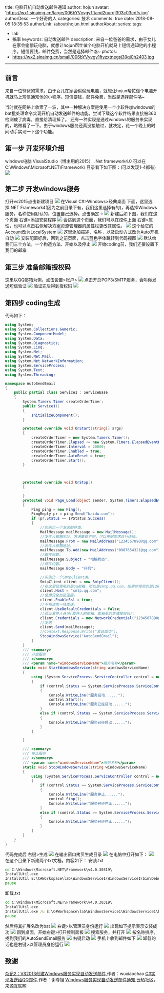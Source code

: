 title: 电脑开机自动发送邮件通知
author: hojun
avatar: 'https://wx1.sinaimg.cn/large/006bYVyvgy1ftand2qurdj303c03cdfv.jpg'
authorDesc: 一个好奇的人
categories: 技术
comments: true
date: 2018-08-05 18:35:53
authorLink: /about/hojun.html
authorAbout:
series:
tags:
 - lab
 - 搞事
keywords: 自动发送邮件
description: 来自一位爸爸的需求，由于女儿在家会偷偷玩电脑，就想让hojun帮忙做个电脑开机就马上短信通知他的小程序。短信要钱，邮件免费，当然是选择邮件咯~
photos:
 - https://wx2.sinaimg.cn/small/006bYVyvgy1ftyzxtnegsj30qj0h2403.jpg
---
## 前言

来自一位爸爸的需求，由于女儿在家会偷偷玩电脑，就想让hojun帮忙做个电脑开机就马上短信通知他的小程序。短信要钱，邮件免费，当然是选择邮件咯~

当时就在网络上收索了一波，其中一种解决方案是使用一个小软件加windows的bat批处理命令实现开机自动发送邮件的功能。尝试下载这个软件结果直接被360检测成了病毒，直接给清理掉了。
还有一种实现是通过windows的服务来实现的，略微看了一下。由于windows服务还真没接触过，就决定，花一个晚上的时间动手实现一下这个功能。

## 第一步 开发环境介绍
windows电脑
VisualStudio（博主用的2015）
.Net framework4.0 
可以在 C:\Windows\Microsoft.NET\Framework\ 目录看下如下图：(可以发现1-4都有)
![](https://wx3.sinaimg.cn/large/006bYVyvgy1ftyzy0kionj30fu0cxmye.jpg)

## 第二步 开发windows服务

打开vs2015点击新建项目
![](https://wx1.sinaimg.cn/large/006bYVyvgy1ftyzxt3gw1j310a0lamz9.jpg)
在Visual C#>Windows>经典桌面 下面，这里选择.NET Framework4(因为之前目录下有，我们这里选择有的)，再选择Windows服务。名称使用默认的，位置自己选择。点击确定->
![](https://wx2.sinaimg.cn/large/006bYVyvgy1ftyzxtnegsj30qj0h2403.jpg)
新建后如下图，我们在这个页面 右键>添加安装程序
![](https://wx1.sinaimg.cn/large/006bYVyvgy1ftyzxomb9nj30l20fzq33.jpg)
会跳到这个页面，我们可以在控件上面 右键>属性，也可以点击右侧解决方案资源管理器的属性栏更改其属性。
![](https://wx2.sinaimg.cn/large/006bYVyvgy1ftyzxu1x8kj30zm0howey.jpg)
这个给它的Account改为LocalSystem
![](https://wx3.sinaimg.cn/large/006bYVyvgy1ftyzxv371kj30z50gzq3e.jpg)
这里添加描述、名称，以及启动方式改为Auto开机自动
![](https://wx3.sinaimg.cn/large/006bYVyvgy1ftyzxvinbtj30zr0hpdgl.jpg)
安装配置好后，回到之前页面，点击蓝色字体跳转到代码视图
![](https://wx1.sinaimg.cn/large/006bYVyvgy1ftyzxvxkzxj30zg0ipjrp.jpg)
默认给我们三个方法，一个构造方法、开始以及停止
![](https://wx1.sinaimg.cn/large/006bYVyvgy1ftyzxwh0npj30mz0hndh0.jpg)
开始coding前，我们还要设置下我们的邮箱

## 第三步 准备邮箱授权码
这里以QQ邮箱为例，点击设置>账户>
![](https://wx4.sinaimg.cn/large/006bYVyvgy1ftyzxpanr7j30vr0i976n.jpg)
点击开启POP3/SMTP服务，会叫你发送短信验证
![](https://wx4.sinaimg.cn/large/006bYVyvgy1ftyzxqc9xuj30fw0btaav.jpg)
验证完后得到授权码
![](https://wx4.sinaimg.cn/large/006bYVyvgy1ftyzxsm963j30j50bzab7.jpg)

## 第四步 coding生成

代码如下：
```c#
using System;
using System.Collections.Generic;
using System.ComponentModel;
using System.Data;
using System.Diagnostics;
using System.Linq;
using System.Net;
using System.Net.Mail;
using System.Net.NetworkInformation;
using System.ServiceProcess;
using System.Text;
using System.Threading;

namespace AutoSendEmail
{
    public partial class Service1 : ServiceBase
    {
        System.Timers.Timer createOrderTimer;
        public Service1()
        {
            InitializeComponent();
        }

        protected override void OnStart(string[] args)
        {
            createOrderTimer = new System.Timers.Timer();
            createOrderTimer.Elapsed += new System.Timers.ElapsedEventHandler(Page_Load);
            createOrderTimer.Interval = 20000;
            createOrderTimer.Enabled = true;
            createOrderTimer.AutoReset = true;
            createOrderTimer.Start();
        }

        

        protected override void OnStop()
        {

        }
        protected void Page_Load(object sender, System.Timers.ElapsedEventArgs args)
        {
            Ping ping = new Ping();
            PingReply pr = ping.Send("baidu.com");
            if (pr.Status == IPStatus.Success)
            {
                //实例化一个发送邮件类。
                MailMessage mailMessage = new MailMessage();
                //发件人邮箱地址，方法重载不同，可以根据需求自行选择。
                mailMessage.From = new MailAddress("1234567890@qq.com");
                //收件人邮箱地址。
                mailMessage.To.Add(new MailAddress("0987654321@qq.com"));
                //邮件标题。
                mailMessage.Subject = "电脑状态";
                //邮件内容。
                mailMessage.Body = "开机";

                //实例化一个SmtpClient类。
                SmtpClient client = new SmtpClient();
                //在这里我使用的是qq邮箱，所以是smtp.qq.com，如果你使用的是126邮箱，那么就是smtp.126.com。
                client.Host = "smtp.qq.com";
                //使用安全加密连接。
                client.EnableSsl = true;
                //不和请求一块发送。
                client.UseDefaultCredentials = false;
                //验证发件人身份(发件人的邮箱，邮箱里的生成授权码);
                client.Credentials = new NetworkCredential("1234567890@qq.com", "xxxxxxxxxxxx");
                //发送
                client.Send(mailMessage);
                //Context.Response.Write("发送成功");
                StopWindowsService("AutoSendEmail");
            }
        }
        /// <summary>
        /// 开启服务
        /// </summary>
        /// <param name="windowsServiceName">服务名称</param>
        static void StartWindowsService(string windowsServiceName)
        {
            using (System.ServiceProcess.ServiceController control = new System.ServiceProcess.ServiceController(windowsServiceName))
            {
                if (control.Status == System.ServiceProcess.ServiceControllerStatus.Stopped)
                {
                    Console.WriteLine("服务启动......");
                    control.Start();
                    Console.WriteLine("服务已经启动......");
                }
                else if (control.Status == System.ServiceProcess.ServiceControllerStatus.Running)
                {
                    Console.WriteLine("服务已经启动......");
                }
            }

        }

        /// <summary>
        /// 停止服务
        /// </summary>
        /// <param name="windowsServiceName">服务名称</param>
        static void StopWindowsService(string windowsServiceName)
        {
            using (System.ServiceProcess.ServiceController control = new System.ServiceProcess.ServiceController(windowsServiceName))
            {
                if (control.Status == System.ServiceProcess.ServiceControllerStatus.Running)
                {
                    Console.WriteLine("服务停止......");
                    control.Stop();
                    Console.WriteLine("服务已经停止......");
                }
                else if (control.Status == System.ServiceProcess.ServiceControllerStatus.Stopped)
                {
                    Console.WriteLine("服务已经停止......");
                }
            }
        }
    }
}
```
代码完成后 右键>生成
![](https://wx1.sinaimg.cn/large/006bYVyvgy1ftyzxwyi55j30s60gz0ur.jpg)
在输出窗口拷贝生成目录
![](https://wx4.sinaimg.cn/large/006bYVyvgy1ftyzxxitmkj30vd0h1gmq.jpg)
在电脑中打开如下：
![](https://wx4.sinaimg.cn/large/006bYVyvgy1ftyzy1q33tj30f906ot8x.jpg)
在这个目录下新建两个txt文档，内容如下：
安装.txt
```bat
cd C:\Windows\Microsoft.NET\Framework\v4.0.30319\
InstallUtil.exe 
InstallUtil E:\C#Workspace\lab\WindowsService1\WindowsService1\bin\Debug\WindowsService1.exe
pause
```
卸载.txt
```bat
cd C:\Windows\Microsoft.NET\Framework\v4.0.30319\
InstallUtil.exe
InstallUtil.exe /u E:\C#Workspace\lab\WindowsService1\WindowsService1\bin\Debug\WindowsService1.exe
pause
```
然后将其扩展名改为bat
![](https://wx4.sinaimg.cn/large/006bYVyvgy1ftyzy354e4j309t05w74b.jpg)
右键>以管理员身份运行
![](https://wx4.sinaimg.cn/large/006bYVyvgy1ftyzy26201j30bk0cu3zl.jpg)
出现如下提示表示安装成功
![](https://wx1.sinaimg.cn/large/006bYVyvgy1ftyzxxytz0j30rl0efq3n.jpg)
回到桌面，开始右键>打开控制面板
![](https://wx2.sinaimg.cn/large/006bYVyvgy1ftyzy14kxoj307z0hn0tn.jpg)
搜索服务，并打开
![](https://wx3.sinaimg.cn/large/006bYVyvgy1ftyzxyd8odj30jf0byjsc.jpg)
按名称排序，找到我们的AutoSendEmail服务
![](https://wx3.sinaimg.cn/large/006bYVyvgy1ftyzxzi06mj30w00hxdil.jpg)
右键启动
![](https://wx4.sinaimg.cn/large/006bYVyvgy1ftyzxyzwi7j30v00himzy.jpg)
手机上收到邮件如下
![](https://wx4.sinaimg.cn/large/006bYVyvgy1ftyzy3lho6j30u01hctao.jpg)
卸载的话也是右键>以管理员身份运行
![](https://wx4.sinaimg.cn/large/006bYVyvgy1ftyzxzvoypj30rl0efq3h.jpg)

## 致谢

[杂记2：VS2013创建Windows服务实现自动发送邮件](https://www.cnblogs.com/wuchaochao/p/4308112.html),作者：wuxiaochao
[C#实现发送给QQ邮件](https://www.cnblogs.com/xiezunxu/articles/7421322.html),作者：谢尊旭
[Windows服务实现自动发送邮件通知](https://yq.aliyun.com/ziliao/45256),云栖社区，来源互联网